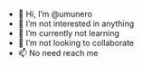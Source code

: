- 👋 Hi, I’m @umunero
- 👀 I’m not interested in anything
- 🌱 I’m currently not learning
- 💞️ I’m not looking to collaborate 
- 📫 No need reach me

<!---
umunero/umunero is a ✨ special ✨ repository because its `README.md` (this file) appears on your GitHub profile.
You can click the Preview link to take a look at your changes.
--->
